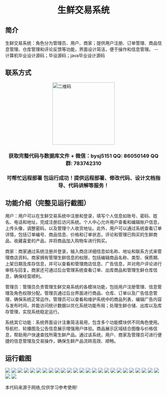 <p><h1 align="center">生鲜交易系统</h1></p>

## 简介
生鲜交易系统：角色分为管理员、用户、商家；提供用户注册、订单管理、商品信息管理、仓库管理和评论反馈等功能，界面设计简洁，便于操作和信息管理。    --计算机毕业设计源码；毕设源码；java毕业设计源码


## 联系方式
<img src="https://bs-1329754181.cos.ap-shanghai.myqcloud.com/wx.jpg" alt="二维码" style="display: block; margin: 0 auto;" width="200px">
<p><h3 align="center">获取完整代码与数据库文件 + 微信：bysj5151 QQ: 86050149 QQ群: 783742310</h3></p>
<p><h3 align="center">可帮忙远程部署 包运行成功！提供远程部署、修改代码、设计文档指导、代码讲解等服务！</h3></p>

## 功能介绍（完整见运行截图）
用户：用户可以在生鲜交易系统中注册和登录，填写个人信息如账号、密码、姓名、电话和地址，完成注册后访问系统。个人中心允许用户查看和编辑账户信息，上传头像，调整密码，以及管理个人收货地址。此外，用户可以通过系统查看订单详情，包括订单编号、商品信息、价格和订单状态，评论和管理已购买的生鲜商品，收藏喜爱的产品，并将商品加入购物车进行购买。

商家：商家通过系统注册并登录，输入商店详细信息如名称、地址和联系方式来管理商店资料。商家拥有管理生鲜信息的权限，包括编辑商品名称、类型、保质期、上架日期及库存信息，并可以查看和管理商店信息、广告信息，并对用户评论进行审核与回复。商家还可通过后台管理系统查看订单、出库商品和管理生鲜仓库信息，确保经营顺利。

管理员：管理员负责管理生鲜交易系统的各模块功能，包括用户注册管理、信息管理及角色权限分配。管理员通过后台界面进行商品、仓库、订单以及广告信息管理，确保系统正常运作。管理员可以查看和维护系统中的商品列表，编辑广告内容与发布时间，并能访问统计数据以优化系统功能布局；处理生鲜仓储、出库以及库存管理，实现系统稳定运行。

系统其它功能：系统界面设计注重简洁易用，包含多个功能模块供不同角色使用。导航栏、轮播图及公告信息展示增强用户体验。商品展示区域结合图像与价格信息，帮助用户快速查找所需生鲜产品。通过该系统，用户、商家及管理员可进行便捷的信息管理及交易操作，确保生鲜产品流转高效、顺畅。


## 运行截图
![](https://bs-1329754181.cos.ap-shanghai.myqcloud.com/spring/FreshTradeSystem/img/001.jpg)
![](https://bs-1329754181.cos.ap-shanghai.myqcloud.com/spring/FreshTradeSystem/img/002.jpg)
![](https://bs-1329754181.cos.ap-shanghai.myqcloud.com/spring/FreshTradeSystem/img/003.jpg)
![](https://bs-1329754181.cos.ap-shanghai.myqcloud.com/spring/FreshTradeSystem/img/004.jpg)
![](https://bs-1329754181.cos.ap-shanghai.myqcloud.com/spring/FreshTradeSystem/img/005.jpg)
![](https://bs-1329754181.cos.ap-shanghai.myqcloud.com/spring/FreshTradeSystem/img/006.jpg)
![](https://bs-1329754181.cos.ap-shanghai.myqcloud.com/spring/FreshTradeSystem/img/007.jpg)
![](https://bs-1329754181.cos.ap-shanghai.myqcloud.com/spring/FreshTradeSystem/img/008.jpg)
![](https://bs-1329754181.cos.ap-shanghai.myqcloud.com/spring/FreshTradeSystem/img/009.jpg)
![](https://bs-1329754181.cos.ap-shanghai.myqcloud.com/spring/FreshTradeSystem/img/010.jpg)
![](https://bs-1329754181.cos.ap-shanghai.myqcloud.com/spring/FreshTradeSystem/img/011.jpg)
![](https://bs-1329754181.cos.ap-shanghai.myqcloud.com/spring/FreshTradeSystem/img/012.jpg)
![](https://bs-1329754181.cos.ap-shanghai.myqcloud.com/spring/FreshTradeSystem/img/013.jpg)
![](https://bs-1329754181.cos.ap-shanghai.myqcloud.com/spring/FreshTradeSystem/img/014.jpg)
![](https://bs-1329754181.cos.ap-shanghai.myqcloud.com/spring/FreshTradeSystem/img/015.jpg)
![](https://bs-1329754181.cos.ap-shanghai.myqcloud.com/spring/FreshTradeSystem/img/016.jpg)
![](https://bs-1329754181.cos.ap-shanghai.myqcloud.com/spring/FreshTradeSystem/img/017.jpg)
![](https://bs-1329754181.cos.ap-shanghai.myqcloud.com/spring/FreshTradeSystem/img/018.jpg)
![](https://bs-1329754181.cos.ap-shanghai.myqcloud.com/spring/FreshTradeSystem/img/019.jpg)
![](https://bs-1329754181.cos.ap-shanghai.myqcloud.com/spring/FreshTradeSystem/img/020.jpg)
![](https://bs-1329754181.cos.ap-shanghai.myqcloud.com/spring/FreshTradeSystem/img/021.jpg)
![](https://bs-1329754181.cos.ap-shanghai.myqcloud.com/spring/FreshTradeSystem/img/022.jpg)
![](https://bs-1329754181.cos.ap-shanghai.myqcloud.com/spring/FreshTradeSystem/img/023.jpg)
![](https://bs-1329754181.cos.ap-shanghai.myqcloud.com/spring/FreshTradeSystem/img/024.jpg)
![](https://bs-1329754181.cos.ap-shanghai.myqcloud.com/spring/FreshTradeSystem/img/025.jpg)
![](https://bs-1329754181.cos.ap-shanghai.myqcloud.com/spring/FreshTradeSystem/img/026.jpg)
![](https://bs-1329754181.cos.ap-shanghai.myqcloud.com/spring/FreshTradeSystem/img/027.jpg)

<p>本代码来源于网络,仅供学习参考使用!</p>

